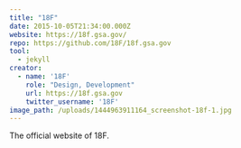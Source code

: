```yaml
---
title: "18F"
date: 2015-10-05T21:34:00.000Z
website: https://18f.gsa.gov/
repo: https://github.com/18F/18f.gsa.gov
tool:
  - jekyll
creator:
  - name: '18F'
    role: "Design, Development"
    url: https://18f.gsa.gov
    twitter_username: '18F'
image_path: /uploads/1444963911164_screenshot-18f-1.jpg
---
```

The official website of 18F.
